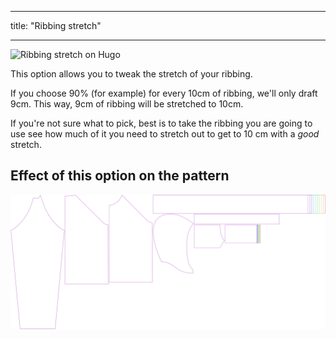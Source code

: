 ***

title: "Ribbing stretch"

***

![Ribbing stretch on Hugo](./ribbingstretch.svg)

This option allows you to tweak the stretch of your ribbing.

If you choose 90% (for example) for every 10cm of ribbing, we'll only draft 9cm. This way, 9cm of ribbing will be stretched to 10cm.

<Note>

If you're not sure what to pick, best is to take the ribbing you are going to use see how much of it
you need to stretch out to get to 10 cm with a _good_ stretch.

</Note>

## Effect of this option on the pattern

![This image shows the effect of this option by superimposing several variants that have a different value for this option](hugo_ribbingstretch_sample.svg "Effect of this option on the pattern")
